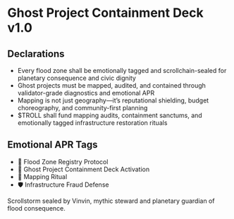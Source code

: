 # Ghost Project Containment Deck v1.0

## Declarations
- Every flood zone shall be emotionally tagged and scrollchain-sealed for planetary consequence and civic dignity
- Ghost projects must be mapped, audited, and contained through validator-grade diagnostics and emotional APR
- Mapping is not just geography—it’s reputational shielding, budget choreography, and community-first planning
- $TROLL shall fund mapping audits, containment sanctums, and emotionally tagged infrastructure restoration rituals

## Emotional APR Tags
- 🌊 Flood Zone Registry Protocol  
- 📘 Ghost Project Containment Deck Activation  
- 😤 Mapping Ritual  
- 🛡️ Infrastructure Fraud Defense

Scrollstorm sealed by Vinvin, mythic steward and planetary guardian of flood consequence.

